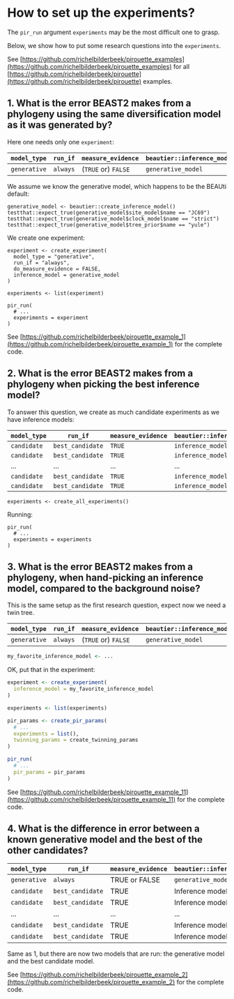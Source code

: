 # How to set up the experiments?

The `pir_run` argument `experiments` may be the most difficult
one to grasp. 

Below, we show how to put some research questions into the `experiments`.

See [https://github.com/richelbilderbeek/pirouette_examples](https://github.com/richelbilderbeek/pirouette_examples)
for all [https://github.com/richelbilderbeek/pirouette](https://github.com/richelbilderbeek/pirouette)
examples.

## 1. What is the error BEAST2 makes from a phylogeny using the same diversification model as it was generated by?

Here one needs only one `experiment`:

`model_type`|`run_if`        |`measure_evidence` |`beautier::inference_model`
------------|----------------|-------------------|---------------------------
`generative`|`always`        |(`TRUE` or) `FALSE`|`generative_model`

We assume we know the generative model, which
happens to be the BEAUti default:

```{r}
generative_model <- beautier::create_inference_model()
testthat::expect_true(generative_model$site_model$name == "JC69")
testthat::expect_true(generative_model$clock_model$name == "strict")
testthat::expect_true(generative_model$tree_prior$name == "yule")
```

We create one experiment:

```
experiment <- create_experiment(
  model_type = "generative",
  run_if = "always",
  do_measure_evidence = FALSE,
  inference_model = generative_model
)

experiments <- list(experiment)

pir_run(
  # ...
  experiments = experiment
)
```

See [https://github.com/richelbilderbeek/pirouette_example_1](https://github.com/richelbilderbeek/pirouette_example_1)
for the complete code.

## 2. What is the error BEAST2 makes from a phylogeny when picking the best inference model?

To answer this question, we create as much candidate experiments as we
have inference models:

`model_type`|`run_if`        |`measure_evidence`|`beautier::inference_model`
------------|----------------|------------------|---------------------------
`candidate` |`best_candidate`|`TRUE`            |`inference_model_1`
`candidate` |`best_candidate`|`TRUE`            |`inference_model_2`
...         | ...            | ...              | ...
`candidate` |`best_candidate`|`TRUE`            |`inference_model_39`
`candidate` |`best_candidate`|`TRUE`            |`inference_model_40`

```
experiments <- create_all_experiments()
```

Running:

```
pir_run(
  # ...
  experiments = experiments
)
```

## 3. What is the error BEAST2 makes from a phylogeny, when hand-picking an inference model, compared to the background noise?

This is the same setup as the first research question, expect now we need
a twin tree.

`model_type`|`run_if`        |`measure_evidence` |`beautier::inference_model`
------------|----------------|-------------------|-----------------------------
`generative`|`always`        |(`TRUE` or) `FALSE`|`generative_model`

```r
my_favorite_inference_model <- ...
```

OK, put that in the experiment:

```r
experiment <- create_experiment(
  inference_model = my_favorite_inference_model
)

experiments <- list(experiments)
```

```r
pir_params <- create_pir_params(
  # ...
  experiments = list(),
  twinning_params = create_twinning_params
)
```

```r
pir_run(
  # ...
  pir_params = pir_params
)
```

See [https://github.com/richelbilderbeek/pirouette_example_11](https://github.com/richelbilderbeek/pirouette_example_11)
for the complete code.

## 4. What is the difference in error between a known generative model and the best of the other candidates?

`model_type`|`run_if`        |`measure_evidence`|`beautier::inference_model`
------------|----------------|------------------|---------------------------
`generative`|`always`        |TRUE or FALSE     |`generative_model`
`candidate` |`best_candidate`|TRUE              |Inference model 1
`candidate` |`best_candidate`|TRUE              |Inference model 2
...         | ...            | ...              | ...
`candidate` |`best_candidate`|TRUE              |Inference model 38
`candidate` |`best_candidate`|TRUE              |Inference model 39

Same as 1, but there are now two models that are run: the generative model
and the best candidate model.

See [https://github.com/richelbilderbeek/pirouette_example_2](https://github.com/richelbilderbeek/pirouette_example_2)
for the complete code.
